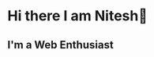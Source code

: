 # Hi there I am Nitesh👋

<!--
**NiteshMankar1/NiteshMankar1** is a ✨ _special_ ✨ repository because its `README.md` (this file) appears on your GitHub profile.

Here are some ideas to get you started:

-->

## I'm a  Web Enthusiast







